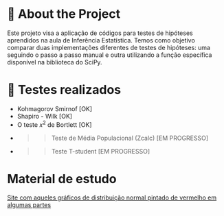# 📗 About the Project
Este projeto visa a aplicação de códigos para testes de hipóteses aprendidos na aula de Inferência Estatística. Temos como objetivo comparar duas implementações diferentes de testes de hipóteses: uma seguindo o passo a passo manual e outra utilizando a função específica disponível na biblioteca do SciPy.

# 🧪 Testes realizados
- Kohmagorov Smirnof [OK]
- Shapiro - Wilk [OK]
- O teste $x^2$ de Bortlett [OK]
- >> Teste de Média Populacional (Zcalc) [EM PROGRESSO]
- >> Teste T-student [EM PROGRESSO]
# Material de estudo

[Site com aqueles gráficos de distribuição normal pintado de vermelho em algumas partes](https://www.geo.fu-berlin.de/en/v/soga-py/Basics-of-statistics/Continous-Random-Variables/Students-t-Distribution/Students-t-Distribution-in-Python/index.html)
